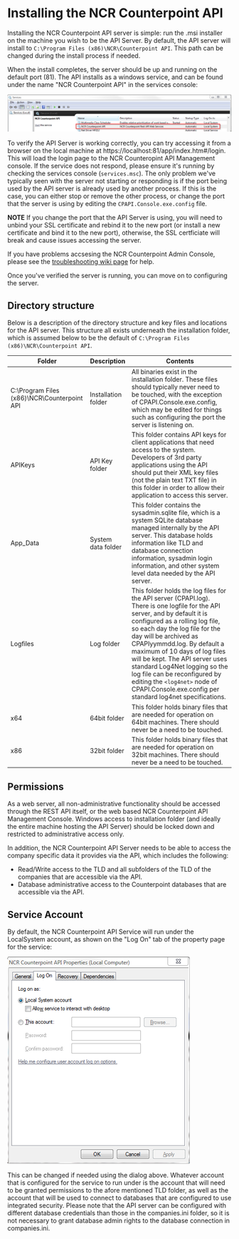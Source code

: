 # Installing the NCR Counterpoint API

Installing the NCR Counterpoint API server is simple: run the .msi installer on the machine you wish to be the API Server. By default, the API server will install to `C:\Program Files (x86)\NCR\Counterpoint API`. This path can be changed during the install process if needed.

When the install completes, the server should be up and running on the default port (81). The API installs as a windows service, and can be found under the name "NCR Counterpoint API" in the services console:

![Services console](/InstallationAndConfiguration/NCRCounterpointAPIServicesConsole.png)

To verify the API Server is working correctly, you can try accessing it from a browser on the local machine at https://localhost:81/app/index.htm#/login. This will load the login page to the NCR Counteropint API Management console. If the service does not respond, please ensure it's running by checking the services console (`services.msc`). The only problem we've typically seen with the server not starting or responding is if the port being used by the API server is already used by another process. If this is the case, you can either stop or remove the other process, or change the port that the server is using by editing the `CPAPI.Console.exe.config` file. 

**NOTE** If you change the port that the API Server is using, you will need to unbind your SSL certificate and rebind it to the new port (or install a new certificate and bind it to the new port), otherwise, the SSL certficiate will break and cause issues accessing the server. 

If you have problems accsesing the NCR Counterpoint Admin Console, please see the [troubleshooting wiki page](https://github.com/NCRCounterpointAPI/APIGuide/wiki/Troubleshooting) for help.

Once you've verified the server is running, you can move on to configuring the server.

## Directory structure
Below is a description of the directory structure and key files and locations for the API server. This structure all exists underneath the installation folder, which is assumed below to be the default of `C:\Program Files (x86)\NCR\Counterpoint API`.

Folder | Description | Contents
------ | ----------- | --------
C:\Program Files (x86)\NCR\Counterpoint API | Installation folder | All binaries exist in the installation folder. These files should typically never need to be touched, with the exception of CPAPI.Console.exe.config, which may be edited for things such as configuring the port the server is listening on.
APIKeys | API Key folder | This folder contains API keys for client applications that need access to the system. Developers of 3rd party applications using the API should put their XML key files (not the plain text TXT file) in this folder in order to allow their application to access this server.
App_Data | System data folder | This folder contains the sysadmin.sqlite file, which is a system SQLite database managed internally by the API server. This database holds information like TLD and database connection information, sysadmin login information, and other system level data needed by the API server.
Logfiles | Log folder | This folder holds the log files for the API server (CPAPI.log). There is one logfile for the API server, and by default it is configured as a rolling log file, so each day the log file for the day will be archived as CPAPIyymmdd.log. By default a maximum of 10 days of log files will be kept. The API server uses standard Log4Net logging so the log file can be reconfigured by editing the `<log4net>` node of CPAPI.Console.exe.config per standard log4net specifications.
x64 | 64bit folder | This folder holds binary files that are needed for operation on 64bit machines. There should never be a need to be touched.
x86 | 32bit folder | This folder holds binary files that are needed for operation on 32bit machines. There should never be a need to be touched.

## Permissions
As a web server, all non-administrative functionality should be accessed through the REST API itself, or the web based NCR Counterpoint API Management Console. Windows access to installation folder (and ideally the entire machine hosting the API Server) should be locked down and restricted to administrative access only.

In addition, the NCR Counterpoint API Server needs to be able to access the company specific data it provides via the API, which includes the following:
- Read/Write access to the TLD and all subfolders of the TLD of the companies that are accessible via the API.
- Database administrative access to the Counterpoint databases that are accessible via the API.

## Service Account
By default, the NCR Counterpoint API Service will run under the LocalSystem account, as shown on the "Log On" tab of the property page for the service:

![Service properties](/InstallationAndConfiguration/ServicePropertiesLogOn.png)

This can be changed if needed using the dialog above. Whatever account that is configured for the service to run under is the account that will need to be granted permissions to the afore mentioned TLD folder, as well as the account that will be used to connect to databases that are configured to use integrated security. Please note that the API server can be configured with different database credentials than those in the companies.ini folder, so it is not necessary to grant database admin rights to the database connection in companies.ini.
